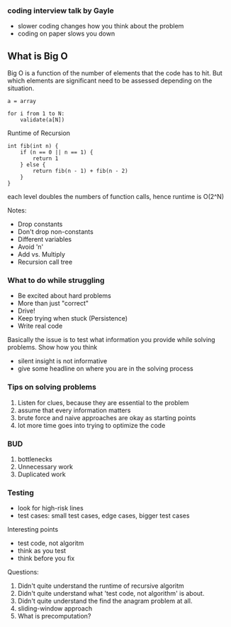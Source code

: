 ### coding interview talk by Gayle
- slower coding changes how you think about the problem
- coding on paper slows you down

## What is Big O

Big O is a function of the number of elements that the code has to hit. But which elements are significant need to be assessed depending on the situation.

```
a = array

for i from 1 to N:
	validate(a[N])
```

Runtime of Recursion

```
int fib(int n) {
	if (n == 0 || n == 1) {
		return 1
	} else {
		return fib(n - 1) + fib(n - 2)
	}
}
```

each level doubles the numbers of function calls, hence runtime is O(2^N)

Notes: 
- Drop constants
- Don't drop non-constants
- Different variables
- Avoid 'n'
- Add vs. Multiply
- Recursion call tree

### What to do while struggling
- Be excited about hard problems
- More than just "correct"
- Drive!
- Keep trying when stuck (Persistence)
- Write real code

Basically the issue is to test what information you provide while solving problems. Show how you think

- silent insight is not informative
- give some headline on where you are in the solving process

### Tips on solving problems
1. Listen for clues, because they are essential to the problem
2. assume that every information matters
3. brute force and naive approaches are okay as starting points
4. lot more time goes into trying to optimize the code

### BUD
1. bottlenecks
2. Unnecessary work
3. Duplicated work

### Testing
- look for high-risk lines
- test cases: small test cases, edge cases, bigger test cases

Interesting points
- test code, not algoritm
- think as you test
- think before you fix

Questions:
1.  Didn't quite understand the runtime of recursive algoritm
2. Didn't quite understand what 'test code, not algorithm' is about.
3. Didn't quite understand the find the anagram problem at all.
4. sliding-window approach
5. What is precomputation?


